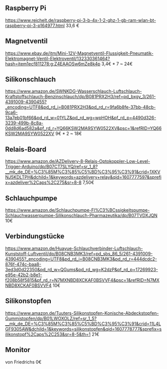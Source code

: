 ## Raspberry Pi
https://www.reichelt.de/raspberry-pi-3-b-4x-1-2-ghz-1-gb-ram-wlan-bt-raspberry-pi-3-p164977.html
33,6 €

## Magnetventil
https://www.ebay.de/itm/Mini-12V-Magnetventil-Flussigkeit-Pneumatik-Elektromagnet-Ventil-Elektroventil/132330361464?hash=item1ecf811278:g:Z4EAAOSw6mZe8k4p
3,4€ * 7 ~ 24€

## Silikonschlauch
https://www.amazon.de/SWNKDG-Wasserschlauch-Luftschlauch-Kraftstoffschlauch-Benzinschlauch/dp/B081PRX2H3/ref=pd_bxgy_3/261-4391009-4390455?_encoding=UTF8&pd_rd_i=B081PRX2H3&pd_rd_r=9fa6b8fe-37bb-48cb-9ca6-13a7eb01bf66&pd_rd_w=01YLZ&pd_rd_wg=wpHOH&pf_rd_p=4490d326-3239-499b-8c8a-0dd8d6ad582a&pf_rd_r=YQ66KSW2MA9SYW0522XV&psc=1&refRID=YQ66KSW2MA9SYW0522XV
9€ * 2 ~ 18€

## Relais-Board
https://www.amazon.de/AZDelivery-8-Relais-Optokoppler-Low-Level-Trigger-Arduino/dp/B07CT7SLYQ/ref=sr_1_8?__mk_de_DE=%C3%85M%C3%85%C5%BD%C3%95%C3%91&crid=1XKVNJ5KDLTPH&dchild=1&keywords=azdelivery+relay&qid=1607777597&sprefix=azdeliver%2Caps%2C275&sr=8-8
7,50€

## Schlauchpumpe
https://www.amazon.de/Schlauchpumpe-Fl%C3%BCssigkeitspumpe-Schlauchwasserpumpe-Silikonschlauch-Pharmazeutika/dp/B07TVDXJQN
10€

## Verbindungstücke
https://www.amazon.de/Huayue-Schlauchverbinder-Luftschlauch-Kunststoff-Luftventil/dp/B08CNB3MK3/ref=pd_sbs_86_5/261-4391009-4390455?_encoding=UTF8&pd_rd_i=B08CNB3MK3&pd_rd_r=444dcdc2-876f-474c-baa8-3ed3d0d22350&pd_rd_w=QGums&pd_rd_wg=K2dzP&pf_rd_p=17269923-e95e-42b2-b8e1-f208b58f5815&pf_rd_r=N7MXNBD8XCKAF0BSVVF4&psc=1&refRID=N7MXNBD8XCKAF0BSVVF4
10€

## Silikonstopfen
https://www.amazon.de/Tuuters-Silikonstopfen-Konische-Abdeckstopfen-Gummistopfen/dp/B01LWOXOLZ/ref=sr_1_5?__mk_de_DE=%C3%85M%C3%85%C5%BD%C3%95%C3%91&crid=11L4LGF9305AW&dchild=1&keywords=silikonstopfen&qid=1607778777&sprefix=silikonstopf%2Caps%2C253&sr=8-5&th=1
21€

## Monitor
von Friedrichs
0€